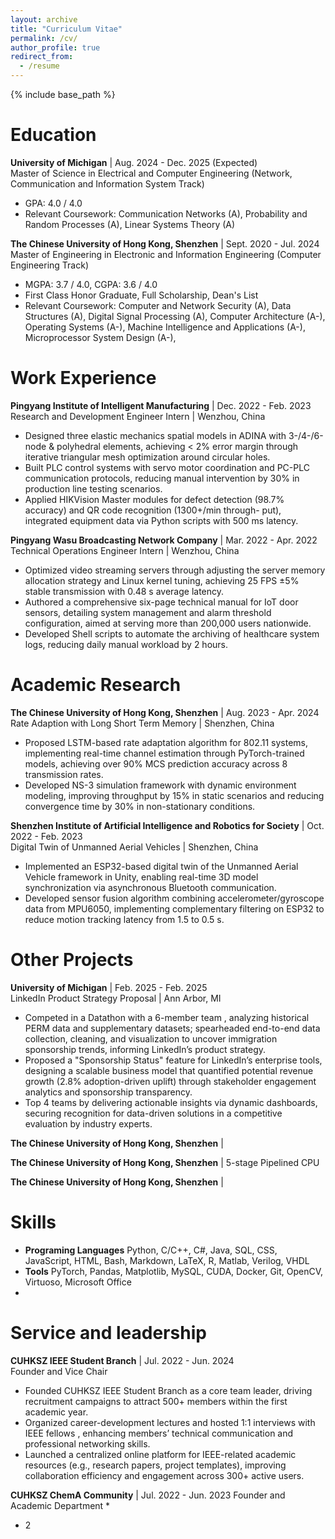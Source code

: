 ```yaml
---
layout: archive
title: "Curriculum Vitae"
permalink: /cv/
author_profile: true
redirect_from:
  - /resume
---
```


{% include base_path %}


Education
======
**University of Michigan** | Aug. 2024 - Dec. 2025 (Expected) <br>
Master of Science in Electrical and Computer Engineering (Network, Communication and Information System Track)
  * GPA: 4.0 / 4.0
  * Relevant Coursework: Communication Networks (A), Probability and Random Processes (A), Linear Systems Theory (A)

**The Chinese University of Hong Kong, Shenzhen** | Sept. 2020 - Jul. 2024 <br>
Master of Engineering in Electronic and Information Engineering (Computer Engineering Track)
  * MGPA: 3.7 / 4.0, CGPA: 3.6 / 4.0
  * First Class Honor Graduate, Full Scholarship, Dean's List
  * Relevant Coursework: Computer and Network Security (A), Data Structures (A), Digital Signal Processing (A), Computer Architecture (A-), Operating Systems (A-), Machine Intelligence and Applications (A-), Microprocessor System Design (A-), 

Work Experience
======
**Pingyang Institute of Intelligent Manufacturing** | Dec. 2022 - Feb. 2023 <br>
Research and Development Engineer Intern | Wenzhou, China
  * Designed three elastic mechanics spatial models in ADINA with 3-/4-/6-node & polyhedral elements, achieving < 2%
error margin through iterative triangular mesh optimization around circular holes.
  * Built PLC control systems with servo motor coordination and PC-PLC communication protocols, reducing manual
intervention by 30% in production line testing scenarios.
  * Applied HIKVision Master modules for defect detection (98.7% accuracy) and QR code recognition (1300+/min through-
put), integrated equipment data via Python scripts with 500 ms latency.

**Pingyang Wasu Broadcasting Network Company** | Mar. 2022 - Apr. 2022 <br>
Technical Operations Engineer Intern | Wenzhou, China
  * Optimized video streaming servers through adjusting the server memory allocation strategy and Linux kernel tuning, achieving 25 FPS ±5\% stable transmission with 0.48 s average latency.    
  * Authored a comprehensive six-page technical manual for IoT door sensors, detailing system management and alarm threshold configuration, aimed at serving more than 200,000 users nationwide.
  * Developed Shell scripts to automate the archiving of healthcare system logs, reducing daily manual workload by 2 hours.

Academic Research
======
**The Chinese University of Hong Kong, Shenzhen** | Aug. 2023 - Apr. 2024 <br>
Rate Adaption with Long Short Term Memory | Shenzhen, China
  * Proposed LSTM-based rate adaptation algorithm for 802.11 systems, implementing real-time channel estimation through PyTorch-trained models, achieving over 90\% MCS prediction accuracy across 8 transmission rates.     
  * Developed NS-3 simulation framework with dynamic environment modeling, improving throughput by 15\% in static scenarios and reducing convergence time by 30\% in non-stationary conditions.

**Shenzhen Institute of Artificial Intelligence and Robotics for Society** | Oct. 2022 - Feb. 2023 <br>
Digital Twin of Unmanned Aerial Vehicles | Shenzhen, China
  * Implemented an ESP32-based digital twin of the Unmanned Aerial Vehicle framework in Unity, enabling real-time 3D model synchronization via asynchronous Bluetooth communication.
  * Developed sensor fusion algorithm combining accelerometer/gyroscope data from MPU6050, implementing complementary filtering on ESP32 to reduce motion tracking latency from 1.5 to 0.5 s. 

Other Projects
======
**University of Michigan** | Feb. 2025 - Feb. 2025 <br>
LinkedIn Product Strategy Proposal | Ann Arbor, MI
  * Competed in a Datathon with a 6-member team , analyzing historical PERM data and supplementary datasets; spearheaded end-to-end data collection, cleaning, and visualization to uncover immigration sponsorship trends, informing LinkedIn’s product strategy.
  * Proposed a "Sponsorship Status" feature for LinkedIn’s enterprise tools, designing a scalable business model that quantified potential revenue growth (2.8% adoption-driven uplift) through stakeholder engagement analytics and sponsorship transparency.
  * Top 4 teams by delivering actionable insights via dynamic dashboards, securing recognition for data-driven solutions in a competitive evaluation by industry experts.

**The Chinese University of Hong Kong, Shenzhen** | 


**The Chinese University of Hong Kong, Shenzhen** | 
5-stage Pipelined CPU

**The Chinese University of Hong Kong, Shenzhen** | 



Skills
======
* **Programing Languages**
  Python, C/C++, C#, Java, SQL, CSS, JavaScript, HTML, Bash, Markdown, LaTeX, R, Matlab, Verilog, VHDL
* **Tools**
  PyTorch, Pandas, Matplotlib, MySQL, CUDA, Docker, Git, OpenCV, Virtuoso, Microsoft Office
* 

Service and leadership
======
**CUHKSZ IEEE Student Branch** | Jul. 2022 - Jun. 2024 <br>
Founder and Vice Chair
  * Founded CUHKSZ IEEE Student Branch as a core team leader, driving recruitment campaigns to attract 500+ members within the first academic year.
  * Organized career-development lectures and hosted 1:1 interviews with IEEE fellows , enhancing members’ technical communication and professional networking skills.
  * Launched a centralized online platform for IEEE-related academic resources (e.g., research papers, project templates), improving collaboration efficiency and engagement across 300+ active users.

**CUHKSZ ChemA Community** | Jul. 2022 - Jun. 2023
  Founder and Academic Department
  * 
  * 2
